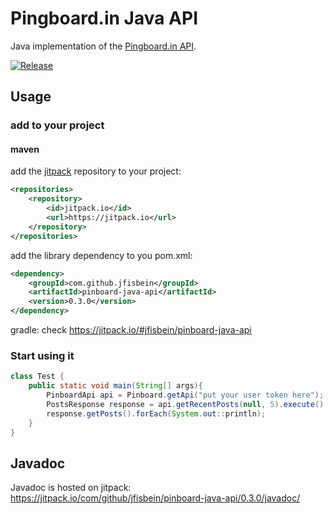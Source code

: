 Pingboard.in Java API
=====================

Java implementation of the [Pingboard.in API](https://pinboard.in/api/).

[![Release](https://jitpack.io/v/jfisbein/pinboard-java-api.svg)](https://jitpack.io/#jfisbein/pinboard-java-api)

Usage
-----

### add to your project
#### maven
add the [jitpack](https://jitpack.io) repository to your project:
```xml
<repositories>
    <repository>
        <id>jitpack.io</id>
        <url>https://jitpack.io</url>
    </repository>
</repositories>
```
add the library dependency to you pom.xml:
```xml
<dependency>
    <groupId>com.github.jfisbein</groupId>
    <artifactId>pinboard-java-api</artifactId>
    <version>0.3.0</version>
</dependency>
```

gradle: check https://jitpack.io/#jfisbein/pinboard-java-api

### Start using it 
```java
class Test {
    public static void main(String[] args){
        PinboardApi api = Pinboard.getApi("put your user token here"); //can be used also with username and password
        PostsResponse response = api.getRecentPosts(null, 5).execute().body();
        response.getPosts().forEach(System.out::println);
    }
}
```

## Javadoc
Javadoc is hosted on jitpack: https://jitpack.io/com/github/jfisbein/pinboard-java-api/0.3.0/javadoc/
